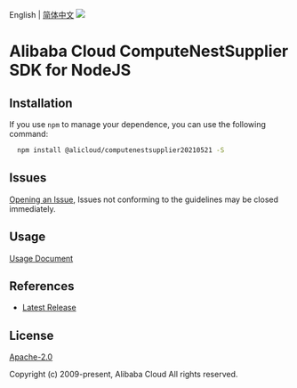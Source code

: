 English | [简体中文](README-CN.md)
![](https://aliyunsdk-pages.alicdn.com/icons/AlibabaCloud.svg)

# Alibaba Cloud ComputeNestSupplier SDK for NodeJS

## Installation
If you use `npm` to manage your dependence, you can use the following command:

```sh
  npm install @alicloud/computenestsupplier20210521 -S
```

## Issues
[Opening an Issue](https://github.com/aliyun/alibabacloud-typescript-sdk/issues/new), Issues not conforming to the guidelines may be closed immediately.

## Usage
[Usage Document](https://github.com/aliyun/alibabacloud-typescript-sdk/blob/master/docs/Usage-EN.md#quick-examples)

## References
* [Latest Release](https://github.com/aliyun/alibabacloud-typescript-sdk/)

## License
[Apache-2.0](http://www.apache.org/licenses/LICENSE-2.0)

Copyright (c) 2009-present, Alibaba Cloud All rights reserved.
